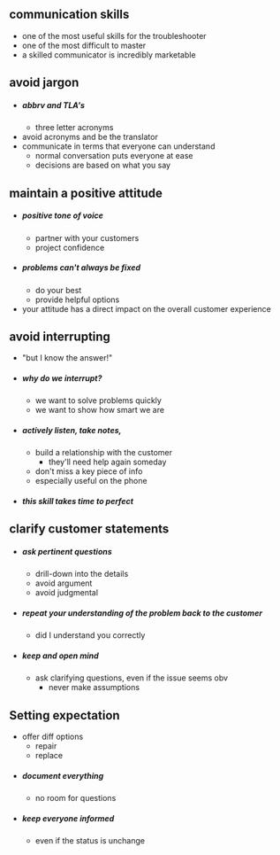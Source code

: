 ## communication skills
- one of the most useful skills for the troubleshooter
- one of the most difficult to master
- a skilled communicator is incredibly marketable

## avoid jargon
- ##### abbrv and TLA's
	- three letter acronyms
- avoid acronyms and be the translator
- communicate in terms that everyone can understand
	- normal conversation puts everyone at ease
	- decisions are based on what you say

## maintain a positive attitude
- ##### positive tone of voice
	- partner with your customers
	- project confidence
- ##### problems can't always be fixed
	- do your best
	- provide helpful options
- your attitude has a direct impact on the overall customer experience

## avoid interrupting
- "but I know the answer!"
- ##### why do we interrupt?
	- we want to solve problems quickly
	- we want to show how smart we are
- ##### actively listen, take notes, 
	- build a relationship with the customer
		- they'll need help again someday
	- don't miss a key piece of info
	- especially useful on the phone
- ##### this skill takes time to perfect

## clarify customer statements
- ##### ask pertinent questions
	- drill-down into the details
	- avoid argument
	- avoid judgmental 
- ##### repeat your understanding of the problem back to the customer
	- did I understand you correctly
- ##### keep and open mind
	- ask clarifying questions, even if the issue seems obv
		- never make assumptions

## Setting expectation
- offer diff options
	- repair 
	- replace
- ##### document everything
	- no room for questions
- ##### keep everyone informed
	- even if the status is unchange